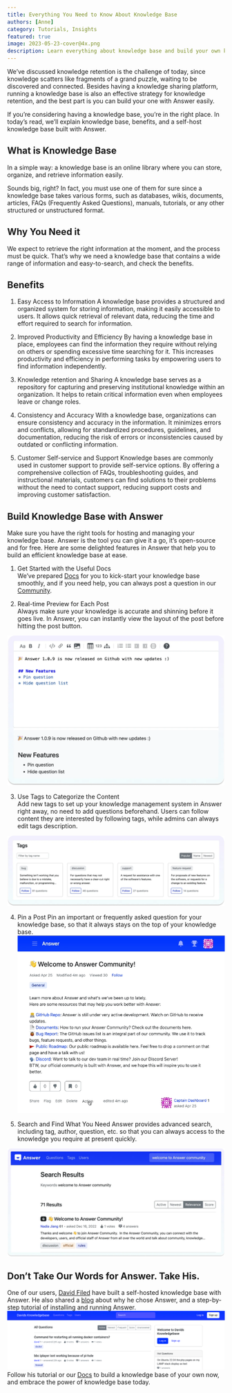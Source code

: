 ```yaml
---
title: Everything You Need to Know About Knowledge Base
authors: [Anne]
category: Tutorials, Insights
featured: true
image: 2023-05-23-cover@4x.png
description: Learn everything about knowledge base and build your own knowledge base with Answer easily.
---
```


We’ve discussed knowledge retention is the challenge of today, since knowledge scatters like fragments of a grand puzzle, waiting to be discovered and connected. Besides having a knowledge sharing platform, running a knowledge base is also an effective strategy for knowledge retention, and the best part is you can build your one with Answer easily.

If you’re considering having a knowledge base, you’re in the right place. In today’s read, we’ll explain knowledge base, benefits, and a self-host knowledge base built with Answer.

## What is Knowledge Base
In a simple way: a knowledge base is an online library where you can store, organize, and retrieve information easily.

Sounds big, right? In fact, you must use one of them for sure since a knowledge base takes various forms, such as databases, wikis, documents, articles, FAQs (Frequently Asked Questions), manuals, tutorials, or any other structured or unstructured format.

## Why You Need it
We expect to retrieve the right information at the moment, and the process must be quick. That’s why we need a knowledge base that contains a wide range of information and easy-to-search, and check the benefits.

## Benefits
1. Easy Access to Information
A knowledge base provides a structured and organized system for storing information, making it easily accessible to users. It allows quick retrieval of relevant data, reducing the time and effort required to search for information.

2. Improved Productivity and Efficiency
By having a knowledge base in place, employees can find the information they require without relying on others or spending excessive time searching for it. This increases productivity and efficiency in performing tasks by empowering users to find information independently.

3. Knowledge retention and Sharing
A knowledge base serves as a repository for capturing and preserving institutional knowledge within an organization. It helps to retain critical information even when employees leave or change roles.

4. Consistency and Accuracy
With a knowledge base, organizations can ensure consistency and accuracy in the information. It minimizes errors and conflicts, allowing for standardized procedures, guidelines, and documentation, reducing the risk of errors or inconsistencies caused by outdated or conflicting information.

5. Customer Self-service and Support
Knowledge bases are commonly used in customer support to provide self-service options. By offering a comprehensive collection of FAQs, troubleshooting guides, and instructional materials, customers can find solutions to their problems without the need to contact support, reducing support costs and improving customer satisfaction.

## Build Knowledge Base with Answer
Make sure you have the right tools for hosting and managing your knowledge base. Answer is the tool you can give it a go, it’s open-source and for free. Here are some delighted features in Answer that help you to build an efficient knowledge base at ease.

1. Get Started with the Useful Docs       
We’ve prepared [Docs](https://answer.dev/docs) for you to kick-start your knowledge base smoothly, and if you need help, you can always post a question in our [Community](https://meta.answer.dev/).

2. Real-time Preview for Each Post             
Always make sure your knowledge is accurate and shinning before it goes live. In Answer, you can instantly view the layout of the post before hitting the post button.

![Post Real-time Preview in Answer](knowledgebase1.png)

3. Use Tags to Categorize the Content             
Add new tags to set up your knowledge management system in Answer right away, no need to add questions beforehand. Users can follow content they are interested by following tags, while admins can always edit tags description.

![Manage Tags in Answer is Easy](knowledgebase2.png)

4. Pin a Post
Pin an important or frequently asked question for your knowledge base, so that it always stays on the top of your knowledge base.
![Pin a Post in Answer](knowledgebase3.gif)

5. Search and Find What You Need
Answer provides advanced search, including tag, author, question, etc. so that you can always access to the knowledge you require at present quickly.

![Search Post in Answer](knowledgebase4.png)

## Don’t Take Our Words for Answer. Take His. 
One of our users, [David Filed](https://blog.safewebbox.com/author/david/) have built a self-hosted knowledge base with Answer. He also shared a [blog](https://blog.safewebbox.com/a-self-hosted-knowledgebase-which-feels-much-like-stackoverflow/) about why he chose Answer, and a step-by-step tutorial of installing and running Answer. 
![Screenshot of Davids Knowledgebase](knowledgebase5.png)
Follow his tutorial or our [Docs](https://answer.dev/docs) to build a knowledge base of your own now, and embrace the power of knowledge base today.